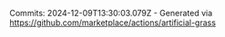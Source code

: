 Commits: 2024-12-09T13:30:03.079Z - Generated via https://github.com/marketplace/actions/artificial-grass
<br>
